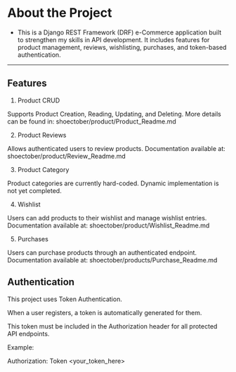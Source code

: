 # About the Project

- This is a Django REST Framework (DRF) e-Commerce application built to strengthen my skills in API development. It includes features for product management, reviews, wishlisting, purchases, and token-based authentication.

---

## Features
1. Product CRUD

Supports Product Creation, Reading, Updating, and Deleting.
More details can be found in:
shoectober/product/Product_Readme.md

2. Product Reviews

Allows authenticated users to review products.
Documentation available at:
shoectober/product/Review_Readme.md

3. Product Category

Product categories are currently hard-coded.
Dynamic implementation is not yet completed.

4. Wishlist

Users can add products to their wishlist and manage wishlist entries.
Documentation available at:
shoectober/product/Wishlist_Readme.md

5. Purchases

Users can purchase products through an authenticated endpoint.
Documentation available at:
shoectober/products/Purchase_Readme.md

## Authentication

This project uses Token Authentication.

When a user registers, a token is automatically generated for them.

This token must be included in the Authorization header for all protected API endpoints.

Example:

Authorization: Token <your_token_here>
